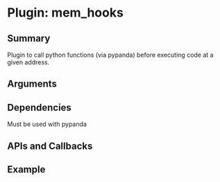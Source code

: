 Plugin: mem_hooks
===========

Summary
-------
Plugin to call python functions (via pypanda) before executing code at a given address.

Arguments
---------

Dependencies
------------
Must be used with pypanda

APIs and Callbacks
------------------

Example
-------
